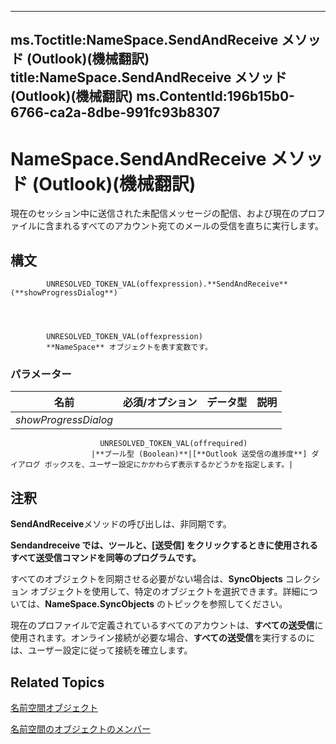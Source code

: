 

---
ms.Toctitle:NameSpace.SendAndReceive メソッド (Outlook)(機械翻訳)
title:NameSpace.SendAndReceive メソッド (Outlook)(機械翻訳)
ms.ContentId:196b15b0-6766-ca2a-8dbe-991fc93b8307
---
# NameSpace.SendAndReceive メソッド (Outlook)(機械翻訳)




現在のセッション中に送信された未配信メッセージの配信、および現在のプロファイルに含まれるすべてのアカウント宛てのメールの受信を直ちに実行します。

## 構文

            UNRESOLVED_TOKEN_VAL(offexpression).**SendAndReceive**(**showProgressDialog**)




            UNRESOLVED_TOKEN_VAL(offexpression)
            **NameSpace** オブジェクトを表す変数です。

### パラメーター

|**名前**|**必須/オプション**|**データ型**|**説明**|
|---|---|---|---|
|*showProgressDialog*|
                        UNRESOLVED_TOKEN_VAL(offrequired)
                      |**ブール型 (Boolean)**|[**Outlook 送受信の進捗度**] ダイアログ ボックスを、ユーザー設定にかかわらず表示するかどうかを指定します。|





## 注釈
**SendAndReceive**メソッドの呼び出しは、非同期です。



**Sendandreceive では、ツールと、[送受信] をクリックするときに使用されるすべて送受信コマンドを同等のプログラムです。**



すべてのオブジェクトを同期させる必要がない場合は、**SyncObjects** コレクション オブジェクトを使用して、特定のオブジェクトを選択できます。詳細については、**NameSpace.SyncObjects** のトピックを参照してください。



現在のプロファイルで定義されているすべてのアカウントは、**すべての送受信**に使用されます。オンライン接続が必要な場合、**すべての送受信**を実行するのには、ユーザー設定に従って接続を確立します。



## Related Topics

[名前空間オブジェクト](f0dcaa19-07f5-5d42-a3bf-2e42b7885644.md)

[名前空間のオブジェクトのメンバー](d7a978a3-a2c8-6195-c5f8-af8773500456.md)




